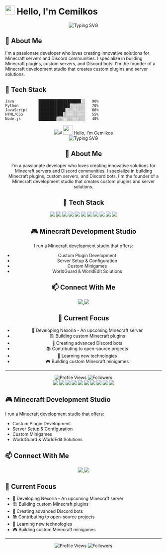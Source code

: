 # <img src="https://raw.githubusercontent.com/iampavangandhi/iampavangandhi/master/gifs/Hi.gif" width="30px"> Hello, I'm Cemilkos

<div align="center">
  <img src="https://readme-typing-svg.herokuapp.com?font=Fira+Code&pause=1000&width=435&lines=Minecraft+Developer;Discord+Bot+Developer;Java+Developer" alt="Typing SVG" />
</div>

## 🚀 About Me

I'm a passionate developer who loves creating innovative solutions for Minecraft servers and Discord communities. I specialize in building Minecraft plugins, custom servers, and Discord bots. I'm the founder of a Minecraft development studio that creates custom plugins and server solutions.

## 💫 Tech Stack

```text
Java           ███████████████████░░   90%
Python         ██████████████░░░░░░░   70%
JavaScript     ████████████░░░░░░░░░   60%
HTML/CSS       ███████████░░░░░░░░░░   55%
Node.js        ████████░░░░░░░░░░░░░   40%
```

<div align="center">
  <img src="https://img.shields.io/badge/-Java-ED8B00?style=for-the-badge&logo=java&logoColor=white" /># <img src="https://raw.githubusercontent.com/iampavangandhi/iampavangandhi/master/gifs/Hi.gif" width="30px"> Hello, I'm Cemilkos

<div align="center">
  <img src="https://readme-typing-svg.herokuapp.com?font=Fira+Code&pause=1000&width=435&lines=Minecraft+Developer;Discord+Bot+Developer;Java+Developer" alt="Typing SVG" />
</div>

## 🚀 About Me

I'm a passionate developer who loves creating innovative solutions for Minecraft servers and Discord communities. I specialize in building Minecraft plugins, custom servers, and Discord bots. I'm the founder of a Minecraft development studio that creates custom plugins and server solutions.

## 💫 Tech Stack

<div align="center">
  <img src="https://img.shields.io/badge/-Java-ED8B00?style=for-the-badge&logo=java&logoColor=white" />
  <img src="https://img.shields.io/badge/-Python-3776AB?style=for-the-badge&logo=python&logoColor=white" />
  <img src="https://img.shields.io/badge/-JavaScript-F7DF1E?style=for-the-badge&logo=javascript&logoColor=black" />
  <img src="https://img.shields.io/badge/-Node.js-339933?style=for-the-badge&logo=node.js&logoColor=white" />
  <img src="https://img.shields.io/badge/-Discord.js-7289DA?style=for-the-badge&logo=discord&logoColor=white" />
  <img src="https://img.shields.io/badge/-HTML5-E34F26?style=for-the-badge&logo=html5&logoColor=white" />
  <img src="https://img.shields.io/badge/-CSS3-1572B6?style=for-the-badge&logo=css3&logoColor=white" />
  <img src="https://img.shields.io/badge/-Spigot-FFA500?style=for-the-badge&logo=spigot&logoColor=white" />
  <img src="https://img.shields.io/badge/-Paper-FFA500?style=for-the-badge&logo=paper&logoColor=white" />
  <img src="https://img.shields.io/badge/-Git-F05032?style=for-the-badge&logo=git&logoColor=white" />
  <img src="https://img.shields.io/badge/-GitHub-181717?style=for-the-badge&logo=github&logoColor=white" />
</div>

## 🎮 Minecraft Development Studio

I run a Minecraft development studio that offers:
- Custom Plugin Development
- Server Setup & Configuration
- Custom Minigames
- WorldGuard & WorldEdit Solutions

## 📫 Connect With Me

<div align="center">
  <a href="https://discord.com/users/862265432311595028">
    <img src="https://img.shields.io/badge/-Discord-7289DA?style=for-the-badge&logo=discord&logoColor=white" />
  </a>
  <a href="mailto:cemilkos19@gmail.com">
    <img src="https://img.shields.io/badge/-Email-D14836?style=for-the-badge&logo=gmail&logoColor=white" />
  </a>
</div>

## 🎯 Current Focus

- 🔧 Developing Nexoria - An upcoming Minecraft server
- 🏗️ Building custom Minecraft plugins
- 🤖 Creating advanced Discord bots
- 📚 Contributing to open-source projects
- 🚀 Learning new technologies
- 🎮 Building custom Minecraft minigames

---

<div align="center">
  <img src="https://komarev.com/ghpvc/?username=cemilkos&color=blueviolet&style=for-the-badge" alt="Profile Views" />
  <img src="https://img.shields.io/github/followers/cemilkos?label=Followers&style=for-the-badge&color=blueviolet" alt="Followers" />
</div> 

  <img src="https://img.shields.io/badge/-Python-3776AB?style=for-the-badge&logo=python&logoColor=white" />
  <img src="https://img.shields.io/badge/-JavaScript-F7DF1E?style=for-the-badge&logo=javascript&logoColor=black" />
  <img src="https://img.shields.io/badge/-Node.js-339933?style=for-the-badge&logo=node.js&logoColor=white" />
  <img src="https://img.shields.io/badge/-Discord.js-7289DA?style=for-the-badge&logo=discord&logoColor=white" />
  <img src="https://img.shields.io/badge/-HTML5-E34F26?style=for-the-badge&logo=html5&logoColor=white" />
  <img src="https://img.shields.io/badge/-CSS3-1572B6?style=for-the-badge&logo=css3&logoColor=white" />
  <img src="https://img.shields.io/badge/-Spigot-FFA500?style=for-the-badge&logo=spigot&logoColor=white" />
  <img src="https://img.shields.io/badge/-Paper-FFA500?style=for-the-badge&logo=paper&logoColor=white" />
  <img src="https://img.shields.io/badge/-Git-F05032?style=for-the-badge&logo=git&logoColor=white" />
  <img src="https://img.shields.io/badge/-GitHub-181717?style=for-the-badge&logo=github&logoColor=white" />
</div>

## 🎮 Minecraft Development Studio

I run a Minecraft development studio that offers:
- Custom Plugin Development
- Server Setup & Configuration
- Custom Minigames
- WorldGuard & WorldEdit Solutions

## 📫 Connect With Me

<div align="center">
  <a href="https://discord.com/users/862265432311595028">
    <img src="https://img.shields.io/badge/-Discord-7289DA?style=for-the-badge&logo=discord&logoColor=white" />
  </a>
  <a href="mailto:cemilkos19@gmail.com">
    <img src="https://img.shields.io/badge/-Email-D14836?style=for-the-badge&logo=gmail&logoColor=white" />
  </a>
</div>

## 🎯 Current Focus

- 🔧 Developing Nexoria - An upcoming Minecraft server
- 🏗️ Building custom Minecraft plugins
- 🤖 Creating advanced Discord bots
- 📚 Contributing to open-source projects
- 🚀 Learning new technologies
- 🎮 Building custom Minecraft minigames

---

<div align="center">
  <img src="https://komarev.com/ghpvc/?username=cemilkos&color=blueviolet&style=for-the-badge" alt="Profile Views" />
  <img src="https://img.shields.io/github/followers/cemilkos?label=Followers&style=for-the-badge&color=blueviolet" alt="Followers" />
</div> 
